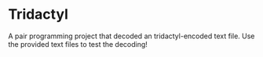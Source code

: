 # Tridactyl

A pair programming project that decoded an tridactyl-encoded text file. Use the provided text files to test the decoding!

